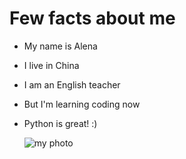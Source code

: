 # Few facts about me

- My name is Alena
- I live in China
- I am an English teacher
- But I'm learning coding now
- Python is great! :)
  
  
  ![my photo](alena/desktop/IMG_5023.heic)
